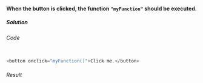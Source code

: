 #### When the **button** is clicked, the **function** `"myFunction"` should be executed.

<h5>Solution</h5>

###### Code

```JavaScript

<button onclick="myFunction()">Click me.</button>

```

###### Result
